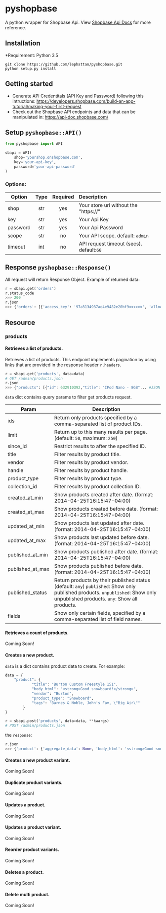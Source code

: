 # pyshopbase
A python wrapper for Shopbase Api. View [Shopbase Api Docs](https://api-doc.shopbase.com/) for more reference.

## Installation

*Requirement: Python 3.5

```
git clone https://github.com/lephattan/pyshopbase.git
python setup.py install
```

## Getting started
* Generate API Credentitals (API Key and Password) following this intructions: https://developers.shopbase.com/build-an-app-tutorial/making-your-first-request
* Check out the Shopbase API endpoints and data that can be manipulated in: https://api-doc.shopbase.com/

## Setup ```pyshopbase::API()```
```python
from pyshopbase import API

sbapi = API(
    shop='yourshop.onshopbase.com',
    key='your-api-key',
    password='your-api-password'
)
```
### Options:
|Option|Type|Required|Description|
|----|:----:|:----:|:----|
|shop|str|yes|Your store url without the "https://"|
|key|str|yes|Your Api Key|
|password|str|yes|Your Api Password|
|scope|str|no| Your API scope. default: ```admin```|
|timeout|int|no|API request timeout (secs). default:```60```|

## Response ```pyshopbase::Response()```

All request will return Response Object. Example of returned data:

```python
r = sbapi.get('orders')
r.status_code
>>> 200
r.json
>>> {'orders': [{'access_key': '97a3134937ae4e9482e20bf9xxxxxx', 'allow_refund': True, 'applied_discount': None, 'billing_address': {'address1': '...'// Dictionary data
```
## Resource
### products
#### Retrieves a list of products.
Retrieves a list of products. This endpoint implements pagination by using links that are provided in the response header ```r.headers```. 
```python
r = sbapi.get('products', data=data)
# GET /admin/products.json
r.json
>>> {"products": [{"id": 632910392,"title": "IPod Nano - 8GB"... #JSON Dictionary
```
```data``` dict contains query params to filter get products request.

|Param|Description|
|----|----|
|ids|Return only products specified by a comma-separated list of product IDs.|
|limit|Return up to this many results per page. (default: ```50```, maximum: ```250```)|
|since_id|Restrict results to after the specified ID.|
|title|Filter results by product title.|
|vendor|Filter results by product vendor.|
|handle|Filter results by product handle.|
|product_type|Filter results by product type.|
|collection_id|Filter results by product collection ID.|
|created_at_min|Show products created after date. (format: 2014-04-25T16:15:47-04:00)|
|created_at_max|Show products created before date. (format: 2014-04-25T16:15:47-04:00)|
|updated_at_min|Show products last updated after date. (format: 2014-04-25T16:15:47-04:00)|
|updated_at_max|Show products last updated before date. (format: 2014-04-25T16:15:47-04:00)|
|published_at_min|Show products published after date. (format: 2014-04-25T16:15:47-04:00)|
|published_at_max|Show products published before date. (format: 2014-04-25T16:15:47-04:00)|
|published_status|Return products by their published status (default: ```any```) ```published```: Show only published products. ```unpublished```: Show only unpublished products. ```any```: Show all products.|
|fields|Show only certain fields, specified by a comma-separated list of field names.|


#### Retrieves a count of products.
Coming Soon!
#### Creates a new product.
```data``` is a dict contains product data to create. For example:
```python
data = {
    "product": {
            "title": "Burton Custom Freestyle 151",
            "body_html": "<strong>Good snowboard!</strong>",
            "vendor": "Burton",
            "product_type": "Snowboard",
            "tags": "Barnes & Noble, John's Fav, \"Big Air\""
        }
}
```

```python
r = sbapi.post('products', data=data, **kwargs)
# POST /admin/products.json
```
the ```response```:
```python
r.json
>>> {'product': {'aggregate_data': None, 'body_html': '<strong>Good snowboard!</strong>', 'created_at': '2019-07-03T06:47:50+00:00', 'handle': 'burton-custom-freestyle-151', 'id': 3517212354513... // JSON Data
```
#### Creates a new product variant.
Coming Soon!
#### Duplicate product variants.
Coming Soon!
#### Updates a product.
Coming Soon!
#### Updates a product variant.
Coming Soon!
#### Reorder product variants.
Coming Soon!
#### Deletes a product.
Coming Soon!
#### Delete multi product.
Coming Soon!
